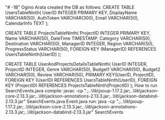 "# -1B"
Ogino Arata created the DB as follows:
CREATE TABLE UsersTableNinth(
UserID INTEGER PRIMARY KEY,
DisplayName VARCHAR(50),
AuthToken VARCHAR(300),
Email VARCHAR(50),
CalendarInfo TEXT
);

CREATE TABLE ProjectsTableNinth(
ProjectID INTEGER PRIMARY KEY,
Name VARCHAR(50),
DateTime TIMESTAMP,
Category VARCHAR(50),
Destination VARCHAR(50),
ManagerID INTEGER,
Region VARCHAR(50),
ProgressStatus VARCHAR(50),
FOREIGN KEY (ManagerID) REFERENCES UsersTableNinth(UserID)
);

CREATE TABLE UserAndProjectsDetailsTableNinth(
UserID INTEGER,
ProjectID INTEGER,
Genre VARCHAR(50),
Budget1 VARCHAR(50),
Budget2 VARCHAR(50),
Review VARCHAR(50),
PRIMARY KEY(UserID, ProjectID),
FOREIGN KEY (UserID) REFERENCES UsersTableNinth(UserID),
FOREIGN KEY (ProjectID) REFERENCES ProjectsTableNinth(ProjectID)
);
How to run SearchEvents.java
compile:
javac -cp ".;..\lib\jsoup-1.17.2.jar;..\lib\jackson-core-2.13.3.jar;..\lib\jackson-annotations-2.13.3.jar;..\lib\jackson-databind-2.13.3.jar" SearchEvents.java Event.java
run:
java -cp ".;..\lib\jsoup-1.17.2.jar;..\lib\jackson-core-2.13.3.jar;..\lib\jackson-annotations-2.13.3.jar;..\lib\jackson-databind-2.13.3.jar" SearchEvents
